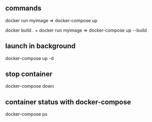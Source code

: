 ## commands

docker run myimage => docker-compose up

docker build . + docker run myimage => docker-compose up --build

## launch in background
docker-compose up -d

## stop container
docker-compose down

## container status with docker-compose
docker-compose ps